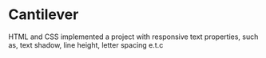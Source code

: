 # Cantilever
HTML and CSS
implemented a project with responsive text properties, such as, text shadow, line height, letter spacing e.t.c 
